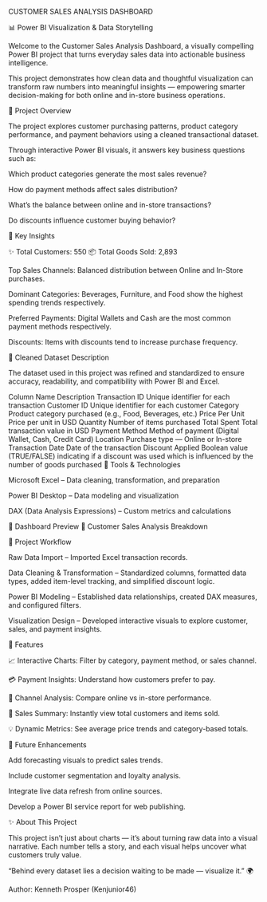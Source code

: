 CUSTOMER SALES ANALYSIS DASHBOARD


📊 Power BI Visualization & Data Storytelling

Welcome to the Customer Sales Analysis Dashboard, a visually compelling Power BI project that turns everyday sales data into actionable business intelligence.

This project demonstrates how clean data and thoughtful visualization can transform raw numbers into meaningful insights — empowering smarter decision-making for both online and in-store business operations.

🚀 Project Overview

The project explores customer purchasing patterns, product category performance, and payment behaviors using a cleaned transactional dataset.

Through interactive Power BI visuals, it answers key business questions such as:

Which product categories generate the most sales revenue?

How do payment methods affect sales distribution?

What’s the balance between online and in-store transactions?

Do discounts influence customer buying behavior?

🧠 Key Insights

✨ Total Customers: 550
📦 Total Goods Sold: 2,893

Top Sales Channels: Balanced distribution between Online and In-Store purchases.

Dominant Categories: Beverages, Furniture, and Food show the highest spending trends respectively.

Preferred Payments: Digital Wallets and Cash are the most common payment methods respectively.

Discounts: Items with discounts tend to increase purchase frequency.

🧹 Cleaned Dataset Description

The dataset used in this project was refined and standardized to ensure accuracy, readability, and compatibility with Power BI and Excel.

Column Name	Description
Transaction ID	Unique identifier for each transaction
Customer ID	Unique identifier for each customer
Category	Product category purchased (e.g., Food, Beverages, etc.)
Price Per Unit	Price per unit in USD
Quantity	Number of items purchased
Total Spent	Total transaction value in USD
Payment Method	Method of payment (Digital Wallet, Cash, Credit Card)
Location	Purchase type — Online or In-store
Transaction Date	Date of the transaction
Discount Applied	Boolean value (TRUE/FALSE) indicating if a discount was used which is influenced by the number of goods purchased
🧰 Tools & Technologies

Microsoft Excel – Data cleaning, transformation, and preparation

Power BI Desktop – Data modeling and visualization

DAX (Data Analysis Expressions) – Custom metrics and calculations

🎨 Dashboard Preview
🧾 Customer Sales Analysis Breakdown

📂 Project Workflow

Raw Data Import – Imported Excel transaction records.

Data Cleaning & Transformation – Standardized columns, formatted data types, added item-level tracking, and simplified discount logic.

Power BI Modeling – Established data relationships, created DAX measures, and configured filters.

Visualization Design – Developed interactive visuals to explore customer, sales, and payment insights.

🌟 Features

📈 Interactive Charts: Filter by category, payment method, or sales channel.

💳 Payment Insights: Understand how customers prefer to pay.

🏪 Channel Analysis: Compare online vs in-store performance.

🧾 Sales Summary: Instantly view total customers and items sold.

💡 Dynamic Metrics: See average price trends and category-based totals.

💼 Future Enhancements

Add forecasting visuals to predict sales trends.

Include customer segmentation and loyalty analysis.

Integrate live data refresh from online sources.

Develop a Power BI service report for web publishing.

✨ About This Project

This project isn’t just about charts — it’s about turning raw data into a visual narrative.
Each number tells a story, and each visual helps uncover what customers truly value.

“Behind every dataset lies a decision waiting to be made — visualize it.” 🌍

Author: Kenneth Prosper (Kenjunior46)